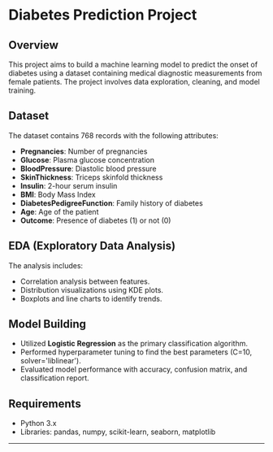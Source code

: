 # Diabetes Prediction Project

## Overview
This project aims to build a machine learning model to predict the onset of diabetes using a dataset containing medical diagnostic measurements from female patients. The project involves data exploration, cleaning, and model training.

## Dataset
The dataset contains 768 records with the following attributes:
- **Pregnancies**: Number of pregnancies
- **Glucose**: Plasma glucose concentration
- **BloodPressure**: Diastolic blood pressure
- **SkinThickness**: Triceps skinfold thickness
- **Insulin**: 2-hour serum insulin
- **BMI**: Body Mass Index
- **DiabetesPedigreeFunction**: Family history of diabetes
- **Age**: Age of the patient
- **Outcome**: Presence of diabetes (1) or not (0)

## EDA (Exploratory Data Analysis)
The analysis includes:
- Correlation analysis between features.
- Distribution visualizations using KDE plots.
- Boxplots and line charts to identify trends.

## Model Building
- Utilized **Logistic Regression** as the primary classification algorithm.
- Performed hyperparameter tuning to find the best parameters (C=10, solver='liblinear').
- Evaluated model performance with accuracy, confusion matrix, and classification report.

## Requirements
- Python 3.x
- Libraries: pandas, numpy, scikit-learn, seaborn, matplotlib
---

